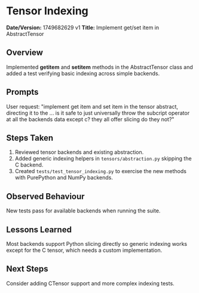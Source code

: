 # Tensor Indexing

**Date/Version:** 1749682629 v1
**Title:** Implement get/set item in AbstractTensor

## Overview
Implemented __getitem__ and __setitem__ methods in the AbstractTensor class and added a test verifying basic indexing across simple backends.

## Prompts
User request:
"implement get item and set item in the tensor abstract, directing it to the ... is it safe to just universally throw the subcript operator at all the backends data except c? they all offer slicing do they not?"

## Steps Taken
1. Reviewed tensor backends and existing abstraction.
2. Added generic indexing helpers in `tensors/abstraction.py` skipping the C backend.
3. Created `tests/test_tensor_indexing.py` to exercise the new methods with PurePython and NumPy backends.

## Observed Behaviour
New tests pass for available backends when running the suite.

## Lessons Learned
Most backends support Python slicing directly so generic indexing works except for the C tensor, which needs a custom implementation.

## Next Steps
Consider adding CTensor support and more complex indexing tests.
